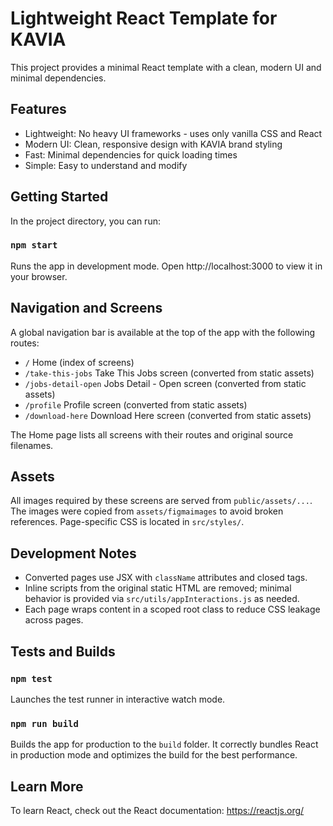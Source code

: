 # Lightweight React Template for KAVIA

This project provides a minimal React template with a clean, modern UI and minimal dependencies.

## Features

- Lightweight: No heavy UI frameworks - uses only vanilla CSS and React
- Modern UI: Clean, responsive design with KAVIA brand styling
- Fast: Minimal dependencies for quick loading times
- Simple: Easy to understand and modify

## Getting Started

In the project directory, you can run:

### `npm start`

Runs the app in development mode.
Open http://localhost:3000 to view it in your browser.

## Navigation and Screens

A global navigation bar is available at the top of the app with the following routes:
- `/` Home (index of screens)
- `/take-this-jobs` Take This Jobs screen (converted from static assets)
- `/jobs-detail-open` Jobs Detail - Open screen (converted from static assets)
- `/profile` Profile screen (converted from static assets)
- `/download-here` Download Here screen (converted from static assets)

The Home page lists all screens with their routes and original source filenames.

## Assets

All images required by these screens are served from `public/assets/...`.
The images were copied from `assets/figmaimages` to avoid broken references.
Page-specific CSS is located in `src/styles/`.

## Development Notes

- Converted pages use JSX with `className` attributes and closed tags.
- Inline scripts from the original static HTML are removed; minimal behavior is provided via `src/utils/appInteractions.js` as needed.
- Each page wraps content in a scoped root class to reduce CSS leakage across pages.

## Tests and Builds

### `npm test`

Launches the test runner in interactive watch mode.

### `npm run build`

Builds the app for production to the `build` folder.
It correctly bundles React in production mode and optimizes the build for the best performance.

## Learn More

To learn React, check out the React documentation: https://reactjs.org/
